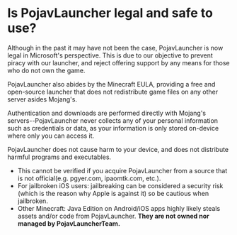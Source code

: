 # Is PojavLauncher legal and safe to use?

Although in the past it may have not been the case, PojavLauncher is now legal in Microsoft's perspective. This is due to our objective to prevent piracy with our launcher, and reject offering support by any means for those who do not own the game.

PojavLauncher also abides by the Minecraft EULA, providing a free and open-source launcher that does not redistribute game files on any other server asides Mojang's. 

Authentication and downloads are performed directly with Mojang's servers--PojavLauncher never collects any of your personal information such as credentials or data, as your information is only stored on-device where only you can access it. 

PojavLauncher does not cause harm to your device, and does not distribute harmful programs and executables.
* This cannot be verified if you acquire PojavLauncher from a source that is not official(e.g. pgyer.com, ipaomtk.com, etc.).
* For jailbroken iOS users: jailbreaking can be considered a security risk (which is the reason why Apple is against it) so be cautious when jailbroken.
* Other Minecraft: Java Edition on Android/iOS apps highly likely steals assets and/or code from PojavLauncher. **They are not owned nor managed by PojavLauncherTeam.**
